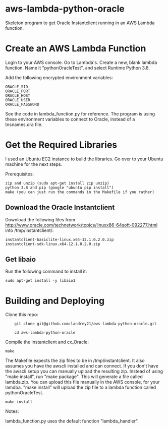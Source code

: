 # aws-lambda-python-oracle

Skeleton program to get Oracle Instantclient running in an AWS Lambda function.

# Create an AWS Lambda Function

Login to your AWS console. Go to Lambda's. Create a new, blank lambda function. Name it "pythonOracleTest", and select Runtime Python 3.8.

Add the following encrypted environment variables:

	ORACLE_SID
	ORACLE_PORT
	ORACLE_HOST
	ORACLE_USER
	ORACLE_PASSWORD

See the code in lambda_function.py for reference. The program is using these environment variables to connect to Oracle, instead of a tnsnames.ora file.

# Get the Required Libraries

I used an Ubuntu EC2 instance to build the libraries. Go over to your Ubuntu machine for the next steps.

Prerequisites:

	zip and unzip (sudo apt-get install zip unzip)
	python 3.8 and pip (google "ubuntu pip install")
	make (you can just run the commands in the Makefile if you rather)

## Download the Oracle Instantclient

Download the following files from http://www.oracle.com/technetwork/topics/linuxx86-64soft-092277.html into /tmp/instantclient/:

	instantclient-basiclite-linux.x64-12.1.0.2.0.zip
	instantclient-sdk-linux.x64-12.1.0.2.0.zip

## Get libaio

Run the following command to install it:

	sudo apt-get install -y libaio1

# Building and Deploying

Clone this repo:

        git clone git@github.com:landrey21/aws-lambda-python-oracle.git

        cd aws-lambda-python-oracle

Compile the instantclient and cx_Oracle:

	make

The Makefile expects the zip files to be in /tmp/instantclient. It also assumes you have the awscli installed and can connect. If you don't have the awscli setup you can manually upload the resulting zip. Instead of using "make install", run "make package". This will generate a file called lambda.zip. You can upload this file manually in the AWS console, for your lamdba. "make install" will upload the zip file to a lambda function called pythonOracleTest.

	make install

Notes:

lambda_function.py uses the default function "lambda_handler".



